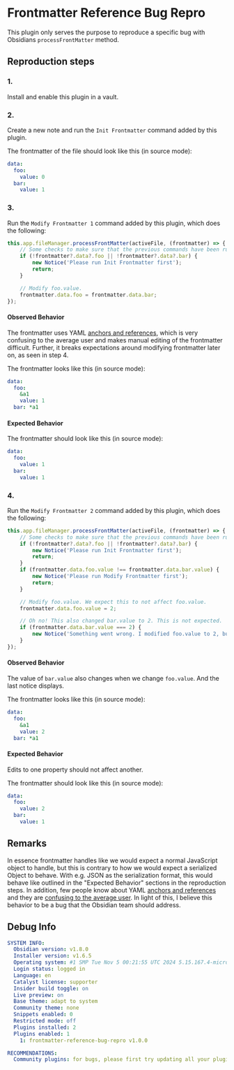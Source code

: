 # Frontmatter Reference Bug Repro

This plugin only serves the purpose to reproduce a specific bug with Obsidians `processFrontMatter` method.

## Reproduction steps

### 1.

Install and enable this plugin in a vault.

### 2.

Create a new note and run the `Init Frontmatter` command added by this plugin.

The frontmatter of the file should look like this (in source mode):

```yml
data:
  foo:
    value: 0
  bar:
    value: 1
```

### 3.

Run the `Modify Frontmatter 1` command added by this plugin, which does the following:

```ts
this.app.fileManager.processFrontMatter(activeFile, (frontmatter) => {
	// Some checks to make sure that the previous commands have been run.
	if (!frontmatter?.data?.foo || !frontmatter?.data?.bar) {
		new Notice('Please run Init Frontmatter first');
		return;
	}

	// Modify foo.value.
	frontmatter.data.foo = frontmatter.data.bar;
});
```

#### Observed Behavior

The frontmatter uses YAML [anchors and references](https://yaml.org/spec/1.2.2/#71-alias-nodes), which is very confusing to the average user and makes manual editing of the frontmatter difficult.
Further, it breaks expectations around modifying frontmatter later on, as seen in step 4.

The frontmatter looks like this (in source mode):

```yml
data:
  foo:
    &a1
    value: 1
  bar: *a1
```

#### Expected Behavior

The frontmatter should look like this (in source mode):

```yml
data:
  foo:
    value: 1
  bar:
    value: 1
```

### 4.

Run the `Modify Frontmatter 2` command added by this plugin, which does the following:

```ts
this.app.fileManager.processFrontMatter(activeFile, (frontmatter) => {
	// Some checks to make sure that the previous commands have been run.
	if (!frontmatter?.data?.foo || !frontmatter?.data?.bar) {
		new Notice('Please run Init Frontmatter first');
		return;
	}
	if (frontmatter.data.foo.value !== frontmatter.data.bar.value) {
		new Notice('Please run Modify Frontmatter first');
		return;
	}

	// Modify foo.value. We expect this to not affect foo.value.
	frontmatter.data.foo.value = 2;

	// Oh no! This also changed bar.value to 2. This is not expected.
	if (frontmatter.data.bar.value === 2) {
		new Notice('Something went wrong. I modified foo.value to 2, but that also changed bar.value to 2. This is not expected.');
	}
});
```

#### Observed Behavior

The value of `bar.value` also changes when we change `foo.value`. And the last notice displays.

The frontmatter looks like this (in source mode):

```yml
data:
  foo:
    &a1
    value: 2
  bar: *a1
```

#### Expected Behavior

Edits to one property should not affect another.

The frontmatter should look like this (in source mode):

```yml
data:
  foo:
    value: 2
  bar:
    value: 1
```

## Remarks

In essence frontmatter handles like we would expect a normal JavaScript object to handle, but this is contrary to how we would expect a serialized Object to behave.
With e.g. JSON as the serialization format, this would behave like outlined in the "Expected Behavior" sections in the reproduction steps.
In addition, few people know about YAML [anchors and references](https://yaml.org/spec/1.2.2/#71-alias-nodes) and they are [confusing to the average user](https://github.com/mProjectsCode/obsidian-meta-bind-plugin/issues/490).
In light of this, I believe this behavior to be a bug that the Obsidian team should address.

## Debug Info

```yml
SYSTEM INFO:
  Obsidian version: v1.8.0
  Installer version: v1.6.5
  Operating system: #1 SMP Tue Nov 5 00:21:55 UTC 2024 5.15.167.4-microsoft-standard-WSL2
  Login status: logged in
  Language: en
  Catalyst license: supporter
  Insider build toggle: on
  Live preview: on
  Base theme: adapt to system
  Community theme: none
  Snippets enabled: 0
  Restricted mode: off
  Plugins installed: 2
  Plugins enabled: 1
    1: frontmatter-reference-bug-repro v1.0.0

RECOMMENDATIONS:
  Community plugins: for bugs, please first try updating all your plugins to latest. If still not fixed, please try to make the issue happen in the Sandbox Vault or disable community plugins.

```